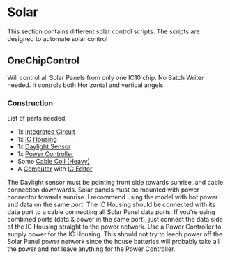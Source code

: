 # Solar

This section contains different solar control scripts. The scripts are designed to automate solar control

## OneChipControl
Will control all Solar Panels from only one IC10 chip. No Batch Writer needed.
It controls both Horizontal and vertical angels.

### Construction

List of parts needed:
* 1x [Integrated Circuit](https://stationeers-wiki.com/Integrated_Circuit_(IC10))
* 1x [IC Housing](https://stationeers-wiki.com/Kit_(IC_Housing))
* 1x [Daylight Sensor](https://stationeers-wiki.com/Sensors#Daylight_Sensor)
* 1x [Power Controller](https://stationeers-wiki.com/Power_Controller)
* Some [Cable Coil (Heavy)](https://stationeers-wiki.com/Cables)
* A [Computer](https://stationeers-wiki.com/Computer) with [IC Editor](https://stationeers-wiki.com/Motherboard)

The Daylight sensor must be pointing front side towards sunrise, and cable connection downwards.
Solar panels must be mounted with power connector towards sunrise. I recommend using the model with bot power and data on the same port.
The IC Housing should be connected with its data port to a cable connecting all Solar Panel data ports. If you're using combined ports (data & power in the same port), just connect the data side of the IC Housing straight to the power network.
Use a Power Controller to supply power for the IC Housing. This should not try to leech power off the Solar Panel power network since the house batteries will probably take all the power and not leave anything for the Power Controller.
